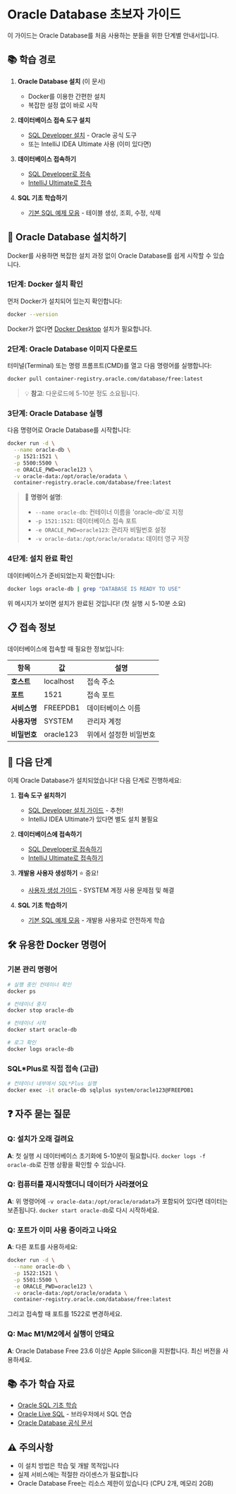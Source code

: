 # Oracle Database 초보자 가이드

이 가이드는 Oracle Database를 처음 사용하는 분들을 위한 단계별 안내서입니다.

## 📚 학습 경로

1. **Oracle Database 설치** (이 문서)
   - Docker를 이용한 간편한 설치
   - 복잡한 설정 없이 바로 시작

2. **데이터베이스 접속 도구 설치**
   - [SQL Developer 설치](./INSTALL_SQL_DEVELOPER.md) - Oracle 공식 도구
   - 또는 IntelliJ IDEA Ultimate 사용 (이미 있다면)

3. **데이터베이스 접속하기**
   - [SQL Developer로 접속](./CONNECT_WITH_SQL_DEVELOPER.md)
   - [IntelliJ Ultimate로 접속](./CONNECT_WITH_INTELLIJ.md)

4. **SQL 기초 학습하기**
   - [기본 SQL 예제 모음](./SQL_BASIC_EXAMPLES.md) - 테이블 생성, 조회, 수정, 삭제

## 🚀 Oracle Database 설치하기

Docker를 사용하면 복잡한 설치 과정 없이 Oracle Database를 쉽게 시작할 수 있습니다.

### 1단계: Docker 설치 확인

먼저 Docker가 설치되어 있는지 확인합니다:

```bash
docker --version
```

Docker가 없다면 [Docker Desktop](https://www.docker.com/products/docker-desktop/) 설치가 필요합니다.

### 2단계: Oracle Database 이미지 다운로드

터미널(Terminal) 또는 명령 프롬프트(CMD)를 열고 다음 명령어를 실행합니다:

```bash
docker pull container-registry.oracle.com/database/free:latest
```

> 💡 **참고**: 다운로드에 5-10분 정도 소요됩니다.

### 3단계: Oracle Database 실행

다음 명령어로 Oracle Database를 시작합니다:

```bash
docker run -d \
  --name oracle-db \
  -p 1521:1521 \
  -p 5500:5500 \
  -e ORACLE_PWD=oracle123 \
  -v oracle-data:/opt/oracle/oradata \
  container-registry.oracle.com/database/free:latest
```

> 📝 **명령어 설명**:
> - `--name oracle-db`: 컨테이너 이름을 'oracle-db'로 지정
> - `-p 1521:1521`: 데이터베이스 접속 포트
> - `-e ORACLE_PWD=oracle123`: 관리자 비밀번호 설정
> - `-v oracle-data:/opt/oracle/oradata`: 데이터 영구 저장

### 4단계: 설치 완료 확인

데이터베이스가 준비되었는지 확인합니다:

```bash
docker logs oracle-db | grep "DATABASE IS READY TO USE"
```

위 메시지가 보이면 설치가 완료된 것입니다! (첫 실행 시 5-10분 소요)

## 📋 접속 정보

데이터베이스에 접속할 때 필요한 정보입니다:

| 항목 | 값 | 설명 |
|------|-----|------|
| **호스트** | localhost | 접속 주소 |
| **포트** | 1521 | 접속 포트 |
| **서비스명** | FREEPDB1 | 데이터베이스 이름 |
| **사용자명** | SYSTEM | 관리자 계정 |
| **비밀번호** | oracle123 | 위에서 설정한 비밀번호 |

## 🔧 다음 단계

이제 Oracle Database가 설치되었습니다! 다음 단계로 진행하세요:

1. **접속 도구 설치하기**
   - [SQL Developer 설치 가이드](./INSTALL_SQL_DEVELOPER.md) - 추천!
   - IntelliJ IDEA Ultimate가 있다면 별도 설치 불필요

2. **데이터베이스에 접속하기**
   - [SQL Developer로 접속하기](./CONNECT_WITH_SQL_DEVELOPER.md)
   - [IntelliJ Ultimate로 접속하기](./CONNECT_WITH_INTELLIJ.md)

3. **개발용 사용자 생성하기** ⭐ 중요!
   - [사용자 생성 가이드](./CREATE_USER_GUIDE.md) - SYSTEM 계정 사용 문제점 및 해결

4. **SQL 기초 학습하기**
   - [기본 SQL 예제 모음](./SQL_BASIC_EXAMPLES.md) - 개발용 사용자로 안전하게 학습

## 🛠️ 유용한 Docker 명령어

### 기본 관리 명령어

```bash
# 실행 중인 컨테이너 확인
docker ps

# 컨테이너 중지
docker stop oracle-db

# 컨테이너 시작
docker start oracle-db

# 로그 확인
docker logs oracle-db
```

### SQL*Plus로 직접 접속 (고급)

```bash
# 컨테이너 내부에서 SQL*Plus 실행
docker exec -it oracle-db sqlplus system/oracle123@FREEPDB1
```

## ❓ 자주 묻는 질문

### Q: 설치가 오래 걸려요
**A**: 첫 실행 시 데이터베이스 초기화에 5-10분이 필요합니다. `docker logs -f oracle-db`로 진행 상황을 확인할 수 있습니다.

### Q: 컴퓨터를 재시작했더니 데이터가 사라졌어요
**A**: 위 명령어에 `-v oracle-data:/opt/oracle/oradata`가 포함되어 있다면 데이터는 보존됩니다. `docker start oracle-db`로 다시 시작하세요.

### Q: 포트가 이미 사용 중이라고 나와요
**A**: 다른 포트를 사용하세요:
```bash
docker run -d \
  --name oracle-db \
  -p 1522:1521 \
  -p 5501:5500 \
  -e ORACLE_PWD=oracle123 \
  -v oracle-data:/opt/oracle/oradata \
  container-registry.oracle.com/database/free:latest
```
그리고 접속할 때 포트를 1522로 변경하세요.

### Q: Mac M1/M2에서 실행이 안돼요
**A**: Oracle Database Free 23.6 이상은 Apple Silicon을 지원합니다. 최신 버전을 사용하세요.

## 📚 추가 학습 자료

- [Oracle SQL 기초 학습](https://www.oracle.com/database/technologies/appdev/sql.html)
- [Oracle Live SQL](https://livesql.oracle.com/) - 브라우저에서 SQL 연습
- [Oracle Database 공식 문서](https://docs.oracle.com/en/database/)

## ⚠️ 주의사항

- 이 설치 방법은 학습 및 개발 목적입니다
- 실제 서비스에는 적절한 라이센스가 필요합니다
- Oracle Database Free는 리소스 제한이 있습니다 (CPU 2개, 메모리 2GB)